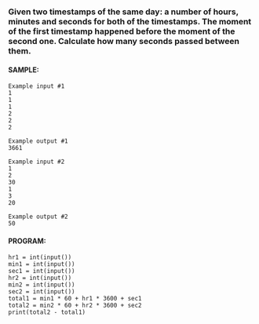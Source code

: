 ### Given two timestamps of the same day: a number of hours, minutes and seconds for both of the timestamps. The moment of the first timestamp happened before the moment of the second one. Calculate how many seconds passed between them.
#### SAMPLE:
```
Example input #1
1
1
1
2
2
2

Example output #1
3661

Example input #2
1
2
30
1
3
20

Example output #2
50
```
#### PROGRAM:
```
hr1 = int(input())
min1 = int(input())
sec1 = int(input())
hr2 = int(input())
min2 = int(input())
sec2 = int(input())
total1 = min1 * 60 + hr1 * 3600 + sec1
total2 = min2 * 60 + hr2 * 3600 + sec2
print(total2 - total1)
```
